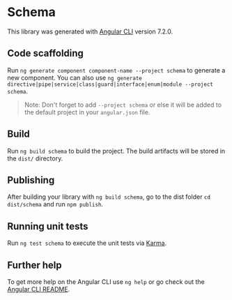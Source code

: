 # Schema

This library was generated with [Angular CLI](https://github.com/angular/angular-cli) version 7.2.0.

## Code scaffolding

Run `ng generate component component-name --project schema` to generate a new component. You can also use `ng generate directive|pipe|service|class|guard|interface|enum|module --project schema`.

> Note: Don't forget to add `--project schema` or else it will be added to the default project in your `angular.json` file.

## Build

Run `ng build schema` to build the project. The build artifacts will be stored in the `dist/` directory.

## Publishing

After building your library with `ng build schema`, go to the dist folder `cd dist/schema` and run `npm publish`.

## Running unit tests

Run `ng test schema` to execute the unit tests via [Karma](https://karma-runner.github.io).

## Further help

To get more help on the Angular CLI use `ng help` or go check out the [Angular CLI README](https://github.com/angular/angular-cli/blob/master/README.md).

